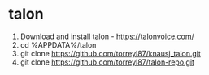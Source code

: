 # talon

1. Download and install talon - https://talonvoice.com/
2. cd %APPDATA%/talon
3. git clone https://github.com/torreyl87/knausj_talon.git
4. git clone https://github.com/torreyl87/talon-repo.git

